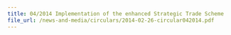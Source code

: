 ```yaml
---
title: 04/2014 Implementation of the enhanced Strategic Trade Scheme 
file_url: /news-and-media/circulars/2014-02-26-circular042014.pdf
---
```


